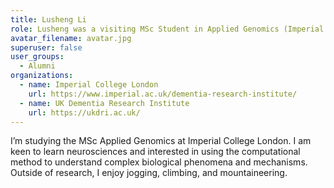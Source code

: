 ```yaml
---
title: Lusheng Li
role: Lusheng was a visiting MSc Student in Applied Genomics (Imperial College London).
avatar_filename: avatar.jpg
superuser: false
user_groups:
  - Alumni
organizations:
  - name: Imperial College London
    url: https://www.imperial.ac.uk/dementia-research-institute/
  - name: UK Dementia Research Institute
    url: https://ukdri.ac.uk/
---
```

I’m studying the MSc Applied Genomics at Imperial College London. I am keen to learn neurosciences and interested in using the computational method to understand complex biological phenomena and mechanisms. Outside of research, I enjoy jogging, climbing, and mountaineering.
